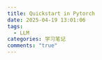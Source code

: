 ```yaml
---
title: Quickstart in Pytorch
date: 2025-04-19 13:01:06
tags:
  - LLM
categories: 学习笔记
comments: "true"
---
```

